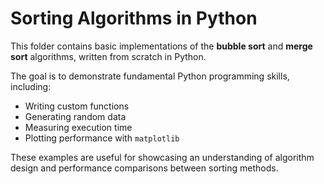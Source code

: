 # Sorting Algorithms in Python

This folder contains basic implementations of the **bubble sort** and **merge sort** algorithms, written from scratch in Python.

The goal is to demonstrate fundamental Python programming skills, including:
- Writing custom functions
- Generating random data
- Measuring execution time
- Plotting performance with `matplotlib`

These examples are useful for showcasing an understanding of algorithm design and performance comparisons between sorting methods.

